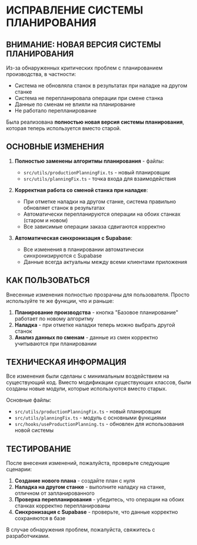 # ИСПРАВЛЕНИЕ СИСТЕМЫ ПЛАНИРОВАНИЯ

## ВНИМАНИЕ: НОВАЯ ВЕРСИЯ СИСТЕМЫ ПЛАНИРОВАНИЯ

Из-за обнаруженных критических проблем с планированием производства, в частности:
- Система не обновляла станок в результатах при наладке на другом станке
- Система не перепланировала операции при смене станка
- Данные по сменам не влияли на планирование
- Не работало перепланирование

Была реализована **полностью новая версия системы планирования**, которая теперь используется 
вместо старой.

## ОСНОВНЫЕ ИЗМЕНЕНИЯ

1. **Полностью заменены алгоритмы планирования** - файлы:
   - `src/utils/productionPlanningFix.ts` - новый планировщик
   - `src/utils/planningFix.ts` - точка входа для взаимодействия

2. **Корректная работа со сменой станка при наладке**:
   - При отметке наладки на другом станке, система правильно обновляет станок в результатах
   - Автоматически перепланируются операции на обоих станках (старом и новом)
   - Все зависимые операции заказа сдвигаются корректно

3. **Автоматическая синхронизация с Supabase**:
   - Все изменения в планировании автоматически синхронизируются с Supabase 
   - Данные всегда актуальны между всеми клиентами приложения

## КАК ПОЛЬЗОВАТЬСЯ

Внесенные изменения полностью прозрачны для пользователя. Просто используйте те же функции, что и раньше:

1. **Планирование производства** - кнопка "Базовое планирование" работает по новому алгоритму
2. **Наладка** - при отметке наладки теперь можно выбрать другой станок 
3. **Анализ данных по сменам** - данные из смен корректно учитываются при планировании

## ТЕХНИЧЕСКАЯ ИНФОРМАЦИЯ

Все изменения были сделаны с минимальным воздействием на существующий код. Вместо модификации 
существующих классов, были созданы новые модули, которые используются вместо старых.

Основные файлы:
- `src/utils/productionPlanningFix.ts` - новый планировщик
- `src/utils/planningFix.ts` - модуль с основными функциями
- `src/hooks/useProductionPlanning.ts` - обновлен для использования новой системы

## ТЕСТИРОВАНИЕ

После внесения изменений, пожалуйста, проверьте следующие сценарии:

1. **Создание нового плана** - создайте план с нуля
2. **Наладка на другом станке** - выполните наладку на станке, отличном от запланированного
3. **Проверка перепланирования** - убедитесь, что операции на обоих станках корректно перепланированы
4. **Синхронизация с Supabase** - проверьте, что данные корректно сохраняются в базе

В случае обнаружения проблем, пожалуйста, свяжитесь с разработчиками.
